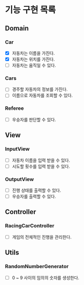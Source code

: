 # 기능 구현 목록

## Domain

### Car

- [x] 자동차는 이름을 가진다.
- [x] 자동차는 위치를 가진다.
- [ ] 자동차는 움직일 수 있다.

### Cars

- [ ] 경주할 자동차의 정보를 가진다.
- [ ] 이름으로 자동차를 조회할 수 있다.

### Referee

- [ ] 우승자를 판단할 수 있다.

## View

### InputView

- [ ] 자동차 이름을 입력 받을 수 있다.
- [ ] 시도할 횟수를 입력 받을 수 있다.

### OutputView

- [ ] 진행 상태를 출력할 수 있다.
- [ ] 우승자를 출력할 수 있다.

## Controller

### RacingCarController

- [ ] 게임의 전체적인 진행을 관리한다.

## Utils

### RandomNumberGenerator

- [ ] 0 ~ 9 사이의 임의의 숫자를 생성한다.